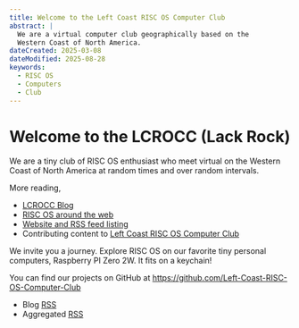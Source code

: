 ```yaml
---
title: Welcome to the Left Coast RISC OS Computer Club
abstract: |
  We are a virtual computer club geographically based on the
  Western Coast of North America.
dateCreated: 2025-03-08
dateModified: 2025-08-28
keywords:
  - RISC OS
  - Computers
  - Club
---
```


# Welcome to the LCROCC (Lack Rock)

We are a tiny club of RISC OS enthusiast who meet virtual on the Western Coast of North America at random times and over random intervals.

<script type="module" src="modules/ul-flatlake-posts.js"></script>
<p><ul-flatlake-posts href-api="api/posts/all/page-1.json" href-css="css/ul-flatlake-posts.css" max-items="3"></ul-flatlake-posts></p>

More reading,

- [LCROCC Blog](./posts.html)
- [RISC OS around the web](riscos.html)
- [Website and RSS feed listing](riscos_list.html)
- Contributing content to [Left Coast RISC OS Computer Club](contributing_news_items.html "Contribute content to LCROCC")

We invite you a journey. Explore RISC OS on our favorite tiny personal computers, Raspberry PI Zero 2W. It fits on a keychain!

You can find our projects on GitHub at  <https://github.com/Left-Coast-RISC-OS-Computer-Club>

- Blog [RSS](posts.xml)
- Aggregated [RSS](riscos.xml)
